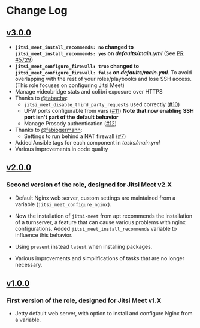 # Change Log

## [v3.0.0](https://github.com/UdelaRInterior/ansible-role-jitsi-meet/tree/v3.0.0)

* **`jitsi_meet_install_recommends: no` changed to `jitsi_meet_install_recommends: yes` on *defaults/main.yml*** (See [PR #5729](https://github.com/jitsi/jitsi-meet/pull/5729))
* **`jitsi_meet_configure_firewall: true` changed to `jitsi_meet_configure_firewall: false` on *defaults/main.yml***. To avoid overlapping with the rest of your roles/playbooks and lose SSH access. (This role focuses on configuring Jitsi Meet)
* Manage videobridge stats and colibri exposure over HTTPS
* Thanks to [@tabacha](https://github.com/tabacha):
    * `jitsi_meet_disable_third_party_requests` used correctly ([#10](https://github.com/UdelaRInterior/ansible-role-jitsi-meet/pull/10))
    * UFW ports configurable from vars ([#11](https://github.com/UdelaRInterior/ansible-role-jitsi-meet/pull/11))
      **Note that now enabling SSH port isn't part of the default behavior**
    * Manage Prosody authentication ([#12](https://github.com/UdelaRInterior/ansible-role-jitsi-meet/pull/12))
* Thanks to [@fabiogermann](https://github.com/fabiogermann):
    * Settings to run behind a NAT firewall ([#7](https://github.com/UdelaRInterior/ansible-role-jitsi-meet/pull/7))
* Added Ansible tags for each component in *tasks/main.yml*
* Various improvements in code quality

## [v2.0.0](https://github.com/UdelaRInterior/ansible-role-jitsi-meet/tree/v2.0.0)

### Second version of the role, designed for Jitsi Meet v2.X

* Default Nginx web server, custom settings are maintained from a variable (`jitsi_meet_configure_nginx`).

* Now the installation of `jitsi-meet` from apt recommends the installation of a turnserver, a feature that can cause various problems with nginx configurations. Added `jitsi_meet_install_recommends` variable to influence this behavior.

* Using `present` instead `latest` when installing packages.

* Various improvements and simplifications of tasks that are no longer necessary.

## [v1.0.0](https://github.com/UdelaRInterior/ansible-role-jitsi-meet/tree/v1.0.0)

### First version of the role, designed for Jitsi Meet v1.X

* Jetty default web server, with option to install and configure Nginx from a variable.
